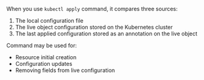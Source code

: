 When you use `kubectl apply` command, it compares three sources:
1. The local configuration file
2. The live object configuration stored on the Kubernetes cluster
3. The last applied configuration stored as an annotation on the live object

Command may be used for:
- Resource initial creation
- Configuration updates
- Removing fields from live configuration
